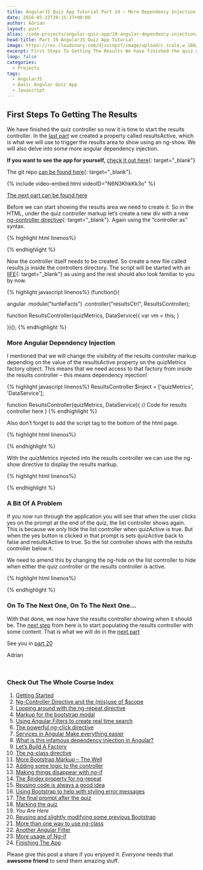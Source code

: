 ```yaml
---
title: AngularJS Quiz App Tutorial Part 19 – More Dependency Injection
date: 2016-05-22T20:15:37+00:00
author: Adrian
layout: post
alias: /code-projects/angular-quiz-app/19-angular-dependency-injection/
head-title: Part 19 AngularJS Quiz App Tutorial
image: https://res.cloudinary.com/djxscnpzf/image/upload/c_scale,w_180/v1463932376/Angular-quiz-part-19_f7ugae.jpg
excerpt: First Steps To Getting The Results We have finished the quiz controller so now it is time to start the results controller. In the last part we created a property called resultsActive, which is what we will use to trigger …
loop: false
categories:
  - Projects
tags:
  - AngularJS
  - Basic Angular Quiz App
  - Javascript
---
```

## First Steps To Getting The Results

We have finished the quiz controller so now it is time to start the results controller. In the [last part]({{site.baseurl}}/code-projects/angular-quiz-app/18-marking-the-quiz/) we created a property called resultsActive, which is what we will use to trigger the results area to show using an ng-show. We will also delve into some more angular dependency injection.

**If you want to see the app for yourself,** [check it out here]({{site.baseurl}}/turtlefacts){: target="_blank"}<!--_-->

The git repo [can be found here](https://github.com/adiman9/HungryTurtleFactQuiz){: target="_blank"}<!--_-->.

{% include video-embed.html videoID="N6N3KhkKk3o" %}

[The next part can be found here]({{site.baseurl}}/code-projects/angular-quiz-app/20-familiar-bootstrap/)

Before we can start showing the results area we need to create it. So in the HTML, under the quiz controller markup let’s create a new div with a new [ng-controller directive](https://docs.angularjs.org/api/ng/directive/ngController){: target="_blank"}<!--_-->. Again using the &#8220;controller as&#8221; syntax.

{% highlight html linenos%}
<div ng-controller="resultsCtrl as results">
  <!-- results controller markup -->
</div>
{% endhighlight %}

Now the controller itself needs to be created. So create a new file called results.js inside the controllers directory. The script will be started with an [IIFE](http://stackoverflow.com/questions/8228281/what-is-the-function-construct-in-javascript){: target="_blank"}<!--_--> as using and the rest should also look familiar to you by now.

{% highlight javascript linenos%}
(function(){

  angular
    .module("turtleFacts")
    .controller("resultsCtrl", ResultsController);

  function ResultsController(quizMetrics, DataService){
    var vm = this;
  }

})();
{% endhighlight %}

### More Angular Dependency Injection

I mentioned that we will change the visibility of the results controller markup depending on the value of the resultsActive property on the quizMetrics factory object. This means that we need access to that factory from inside the results controller &#8211; this means dependency injection!

{% highlight javascript linenos%}
ResultsController.$inject = ['quizMetrics', 'DataService'];

function ResultsController(quizMetrics, DataService){
  // Code for results controller here
}
{% endhighlight %}

Also don’t forget to add the script tag to the bottom of the html page.

{% highlight html linenos%}
<!-- Our application scripts -->
<script src="js/app.js"></script>
<script src="js/controllers/list.js"></script>
<script src="js/controllers/quiz.js"></script>
<script src="js/controllers/results.js"></script>
<script src="js/factories/quizMetrics.js"></script>
<script src="js/factories/dataservice.js"></script>
{% endhighlight %}

With the quizMetrics injected into the results controller we can use the ng-show directive to display the results markup.

{% highlight html linenos%}
<div ng-controller="resultsCtrl as results" ng-show="results.quizMetrics.resultsActive">
</div>
{% endhighlight %}

### A Bit Of A Problem

If you now run through the application you will see that when the user clicks yes on the prompt at the end of the quiz, the list controller shows again. This is because we only hide the list controller when quizActive is true. But when the yes button is clicked in that prompt is sets quizActive back to false and resultsActive to true. So the list controller shows with the restults controller below it.

We need to amend this by changing the ng-hide on the list controller to hide when either the quiz controller or the results controller is active.

{% highlight html linenos%}
<div ng-controller="listCtrl as list" ng-hide="list.quizMetrics.quizActive || list.quizMetrics.resultsActive">

</div>
{% endhighlight %}

### On To The Next One, On To The Next One&#8230;

With that done, we now have the results controller showing when it should be. The [next step]({{site.baseurl}}/code-projects/angular-quiz-app/20-familiar-bootstrap/) from here is to start populating the results controller with some content. That is what we will do in the [next part]({{site.baseurl}}/code-projects/angular-quiz-app/20-familiar-bootstrap/)

See you in [part 20]({{site.baseurl}}/code-projects/angular-quiz-app/20-familiar-bootstrap/)

Adrian

&nbsp;

### Check Out The Whole Course Index

1. [Getting Started]({{site.baseurl}}/code-projects/1-build-angular-quiz-app-scratch/)
2. [Ng-Controller Directive and the (mis)use of $scope]({{site.baseurl}}/code-projects/angular-quiz-app/2-ng-controller-scope/)
3. [Looping around with the ng-repeat directive]({{site.baseurl}}/code-projects/angular-quiz-app/3-ng-repeat-directive/)
4. [Markup for the bootstrap modal]({{site.baseurl}}/code-projects/angular-quiz-app/4-bootstrap-modal/)
5. [Using Angular Filters to create real time search]({{site.baseurl}}/code-projects/angular-quiz-app/5-angular-filters/)
6. [The powerful ng-click directive]({{site.baseurl}}/code-projects/angular-quiz-app/6-ng-click-directive/)
7. [Services in Angular Make everything easier]({{site.baseurl}}/code-projects/angular-quiz-app/7-angular-services/)
8. [What is this infamous dependency injection in Angular?]({{site.baseurl}}/code-projects/angular-quiz-app/8-dependency-injection/)
9. [Let&#8217;s Build A Factory]({{site.baseurl}}/code-projects/angular-quiz-app/9-angular-factories/)
10. [The ng-class directive]({{site.baseurl}}/code-projects/angular-quiz-app/10-ng-class/)
11. [More Bootstrap Markup &#8211; The Well]({{site.baseurl}}/code-projects/angular-quiz-app/11-bootstrap-well/)
12. [Adding some logic to the controller]({{site.baseurl}}/code-projects/angular-quiz-app/12-controller-logic/)
13. [Making things disappear with ng-if]({{site.baseurl}}/code-projects/angular-quiz-app/13-ng-if/)
14. [The $index property for ng-repeat]({{site.baseurl}}/code-projects/angular-quiz-app/14-index-for-ng-repeat/)
15. [Reusing code is always a good idea]({{site.baseurl}}/code-projects/angular-quiz-app/15-reusing-code/)
16. [Using Bootstrap to help with styling error messages]({{site.baseurl}}/code-projects/angular-quiz-app/16-bootstrap-alerts/)
17. [The final prompt after the quiz]({{site.baseurl}}/code-projects/angular-quiz-app/17-final-prompt/)
18. [Marking the quiz]({{site.baseurl}}/code-projects/angular-quiz-app/18-marking-the-quiz/)
19. *You Are Here*
20. [Reusing and slightly modifying some previous Bootstrap]({{site.baseurl}}/code-projects/angular-quiz-app/20-familiar-bootstrap/)
21. [More than one way to use ng-class]({{site.baseurl}}/code-projects/angular-quiz-app/21-function-with-ng-class/)
22. [Another Angular Filter]({{site.baseurl}}/code-projects/angular-quiz-app/22-angular-number-filter/)
23. [More usage of Ng-if]({{site.baseurl}}/code-projects/angular-quiz-app/23-angular-ng-if/)
24. [Finishing The App]({{site.baseurl}}/code-projects/angular-quiz-app/24-finished-angular-project/)

Please give this post a share if you enjoyed it. _Everyone_ needs that **awesome friend** to send them amazing stuff.
